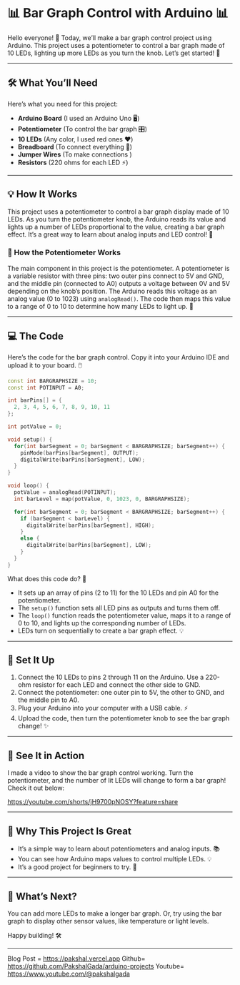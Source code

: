# 📊 Bar Graph Control with Arduino 📊

Hello everyone! 👋 Today, we’ll make a bar graph control project using Arduino. This project uses a potentiometer to control a bar graph made of 10 LEDs, lighting up more LEDs as you turn the knob. Let’s get started! 🚀

---

## 🛠️ What You’ll Need

Here’s what you need for this project:

- **Arduino Board** (I used an Arduino Uno 🖥️)
- **Potentiometer** (To control the bar graph 🎛️)
- **10 LEDs** (Any color, I used red ones ❤️)
- **Breadboard** (To connect everything 🧩)
- **Jumper Wires** (To make connections )
- **Resistors** (220 ohms for each LED ⚡)

---

## 💡 How It Works

This project uses a potentiometer to control a bar graph display made of 10 LEDs. As you turn the potentiometer knob, the Arduino reads its value and lights up a number of LEDs proportional to the value, creating a bar graph effect. It’s a great way to learn about analog inputs and LED control! 📘

### 🔧 How the Potentiometer Works

The main component in this project is the potentiometer. A potentiometer is a variable resistor with three pins: two outer pins connect to 5V and GND, and the middle pin (connected to A0) outputs a voltage between 0V and 5V depending on the knob’s position. The Arduino reads this voltage as an analog value (0 to 1023) using `analogRead()`. The code then maps this value to a range of 0 to 10 to determine how many LEDs to light up. 🔄


---

## 💻 The Code

Here’s the code for the bar graph control. Copy it into your Arduino IDE and upload it to your board. 🖱️

```cpp
const int BARGRAPHSIZE = 10;
const int POTINPUT = A0;

int barPins[] = {
  2, 3, 4, 5, 6, 7, 8, 9, 10, 11
};

int potValue = 0;

void setup() {
  for(int barSegment = 0; barSegment < BARGRAPHSIZE; barSegment++) {
    pinMode(barPins[barSegment], OUTPUT);
    digitalWrite(barPins[barSegment], LOW);
  }
}

void loop() {
  potValue = analogRead(POTINPUT);
  int barLevel = map(potValue, 0, 1023, 0, BARGRAPHSIZE);

  for(int barSegment = 0; barSegment < BARGRAPHSIZE; barSegment++) {
    if (barSegment < barLevel) {
      digitalWrite(barPins[barSegment], HIGH);
    }
    else {
      digitalWrite(barPins[barSegment], LOW);
    }
  }
}

```

What does this code do? 🤔

- It sets up an array of pins (2 to 11) for the 10 LEDs and pin A0 for the potentiometer.
- The `setup()` function sets all LED pins as outputs and turns them off.
- The `loop()` function reads the potentiometer value, maps it to a range of 0 to 10, and lights up the corresponding number of LEDs.
- LEDs turn on sequentially to create a bar graph effect. 💡

---

## 🔧 Set It Up

1. Connect the 10 LEDs to pins 2 through 11 on the Arduino. Use a 220-ohm resistor for each LED and connect the other side to GND.
2. Connect the potentiometer: one outer pin to 5V, the other to GND, and the middle pin to A0.
3. Plug your Arduino into your computer with a USB cable. ⚡
4. Upload the code, then turn the potentiometer knob to see the bar graph change! ✨


---

## 🎥 See It in Action

I made a video to show the bar graph control working. Turn the potentiometer, and the number of lit LEDs will change to form a bar graph! Check it out below:

https://youtube.com/shorts/jH9700pNOSY?feature=share

---

## 🌟 Why This Project Is Great

- It’s a simple way to learn about potentiometers and analog inputs. 📚
- You can see how Arduino maps values to control multiple LEDs. 💡
- It’s a good project for beginners to try. 🌱

---

## 🚀 What’s Next?

You can add more LEDs to make a longer bar graph. Or, try using the bar graph to display other sensor values, like temperature or light levels.

Happy building! 🛠️

---
Blog Post = https://pakshal.vercel.app
Github= https://github.com/PakshalGada/arduino-projects
Youtube= https://www.youtube.com/@pakshalgada

